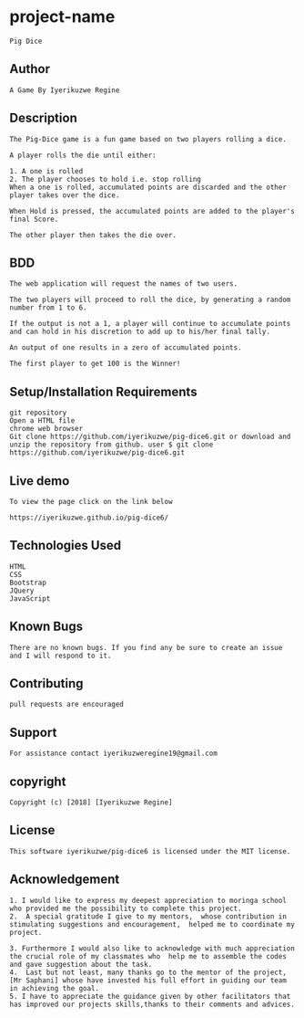 # project-name
    Pig Dice
## Author
    A Game By Iyerikuzwe Regine

 ## Description
    
    The Pig-Dice game is a fun game based on two players rolling a dice.

    A player rolls the die until either:

    1. A one is rolled
    2. The player chooses to hold i.e. stop rolling
    When a one is rolled, accumulated points are discarded and the other player takes over the dice.

    When Hold is pressed, the accumulated points are added to the player's final Score.

    The other player then takes the die over.

## BDD
    The web application will request the names of two users.

    The two players will proceed to roll the dice, by generating a random number from 1 to 6.

    If the output is not a 1, a player will continue to accumulate points and can hold in his discretion to add up to his/her final tally.

    An output of one results in a zero of accumulated points.

    The first player to get 100 is the Winner!
## Setup/Installation Requirements
    git repository
    Open a HTML file
    chrome web browser
    Git clone https://github.com/iyerikuzwe/pig-dice6.git or download and unzip the repository from github. user $ git clone https://github.com/iyerikuzwe/pig-dice6.git
## Live demo
    To view the page click on the link below

    https://iyerikuzwe.github.io/pig-dice6/   

## Technologies Used
    HTML
    CSS
    Bootstrap
    JQuery
    JavaScript
## Known Bugs
    There are no known bugs. If you find any be sure to create an issue and I will respond to it.

## Contributing
    pull requests are encouraged
## Support
    For assistance contact iyerikuzweregine19@gmail.com
## copyright
    Copyright (c) [2018] [Iyerikuzwe Regine]
## License
    This software iyerikuzwe/pig-dice6 is licensed under the MIT license.

## Acknowledgement
    1. I would like to express my deepest appreciation to moringa school who provided me the possibility to complete this project.
    2.  A special gratitude I give to my mentors,  whose contribution in stimulating suggestions and encouragement,  helped me to coordinate my project.

    3. Furthermore I would also like to acknowledge with much appreciation the crucial role of my classmates who  help me to assemble the codes and gave suggestion about the task.
    4.  Last but not least, many thanks go to the mentor of the project, [Mr Saphani] whose have invested his full effort in guiding our team in achieving the goal.
    5. I have to appreciate the guidance given by other facilitators that has improved our projects skills,thanks to their comments and advices.

